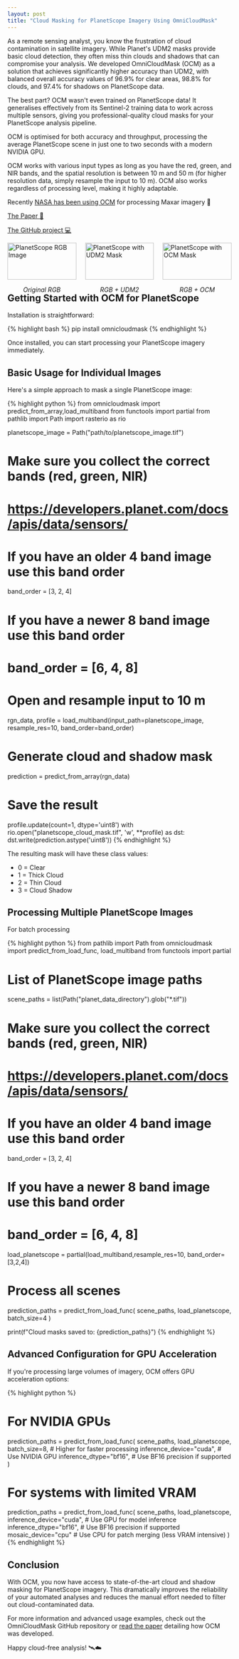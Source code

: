 ```yaml
---
layout: post
title: "Cloud Masking for PlanetScope Imagery Using OmniCloudMask"
---
```


As a remote sensing analyst, you know the frustration of cloud contamination in satellite imagery. While Planet's UDM2 masks provide basic cloud detection, they often miss thin clouds and shadows that can compromise your analysis. We developed OmniCloudMask (OCM) as a solution that achieves significantly higher accuracy than UDM2, with balanced overall accuracy values of 96.9% for clear areas, 98.8% for clouds, and 97.4% for shadows on PlanetScope data.

The best part? OCM wasn't even trained on PlanetScope data! It generalises effectively from its Sentinel-2 training data to work across multiple sensors, giving you professional-quality cloud masks for your PlanetScope analysis pipeline.

OCM is optimised for both accuracy and throughput, processing the average PlanetScope scene in just one to two seconds with a modern NVIDIA GPU.

OCM works with various input types as long as you have the red, green, and NIR bands, and the spatial resolution is between 10 m and 50 m (for higher resolution data, simply resample the input to 10 m). OCM also works regardless of processing level, making it highly adaptable.

Recently [NASA has been using OCM](https://github.com/nasa-nccs-hpda/vhr-cloudmask.pytorch) for processing Maxar imagery 🚀

[The Paper 📜](https://www.sciencedirect.com/science/article/pii/S0034425725000987)

[The GitHub project 💻](https://github.com/DPIRD-DMA/OmniCloudMask)

<div class="image-container" style="display: flex; justify-content: space-between; margin-bottom: 20px;">
    <div class="image-panel" style="margin-right: 10px; width: 32%;">
        <img src="https://github.com/DPIRD-DMA/blog/blob/master/docs/images/blog_images/2025-03-24-Cloud-Masking-for-PlanetScope-Imagery-Using-OmniCloudMask_1.png?raw=true" alt="PlanetScope RGB Image" style="width: 100%;">
        <p style="text-align: center; font-style: italic;">Original RGB</p>
    </div>
    <div class="image-panel" style="margin: 0 10px; width: 32%;">
        <img src="https://github.com/DPIRD-DMA/blog/blob/master/docs/images/blog_images/2025-03-24-Cloud-Masking-for-PlanetScope-Imagery-Using-OmniCloudMask_2.png?raw=true" alt="PlanetScope with UDM2 Mask" style="width: 100%;">
        <p style="text-align: center; font-style: italic;">RGB + UDM2</p>
    </div>
    <div class="image-panel" style="margin-left: 10px; width: 32%;">
        <img src="https://github.com/DPIRD-DMA/blog/blob/master/docs/images/blog_images/2025-03-24-Cloud-Masking-for-PlanetScope-Imagery-Using-OmniCloudMask_3.png?raw=true" alt="PlanetScope with OCM Mask" style="width: 100%;">
        <p style="text-align: center; font-style: italic;">RGB + OCM</p>
    </div>
</div>


## Getting Started with OCM for PlanetScope

Installation is straightforward:

{% highlight bash %}
pip install omnicloudmask
{% endhighlight %}


Once installed, you can start processing your PlanetScope imagery immediately.

## Basic Usage for Individual Images

Here's a simple approach to mask a single PlanetScope image:

{% highlight python %}
from omnicloudmask import predict_from_array,load_multiband
from functools import partial
from pathlib import Path
import rasterio as rio

planetscope_image = Path("path/to/planetscope_image.tif")

# Make sure you collect the correct bands (red, green, NIR)
# https://developers.planet.com/docs/apis/data/sensors/

# If you have an older 4 band image use this band order
band_order = [3, 2, 4]

# If you have a newer 8 band image use this band order
# band_order = [6, 4, 8]

# Open and resample input to 10 m
rgn_data, profile = load_multiband(input_path=planetscope_image, resample_res=10, band_order=band_order)

# Generate cloud and shadow mask
prediction = predict_from_array(rgn_data)

# Save the result
profile.update(count=1, dtype='uint8')
with rio.open("planetscope_cloud_mask.tif", 'w', **profile) as dst:
    dst.write(prediction.astype('uint8'))
{% endhighlight %}

The resulting mask will have these class values:

- 0 = Clear
- 1 = Thick Cloud
- 2 = Thin Cloud
- 3 = Cloud Shadow

## Processing Multiple PlanetScope Images

For batch processing

{% highlight python %}
from pathlib import Path
from omnicloudmask import predict_from_load_func, load_multiband
from functools import partial

# List of PlanetScope image paths
scene_paths = list(Path("planet_data_directory").glob("*.tif"))

# Make sure you collect the correct bands (red, green, NIR)
# https://developers.planet.com/docs/apis/data/sensors/

# If you have an older 4 band image use this band order
band_order = [3, 2, 4]

# If you have a newer 8 band image use this band order
# band_order = [6, 4, 8]

load_planetscope = partial(load_multiband,resample_res=10, band_order=[3,2,4])
# Process all scenes
prediction_paths = predict_from_load_func(
    scene_paths,
    load_planetscope,
    batch_size=4
    )

print(f"Cloud masks saved to: {prediction_paths}")
{% endhighlight %}

## Advanced Configuration for GPU Acceleration

If you're processing large volumes of imagery, OCM offers GPU acceleration options:

{% highlight python %}
# For NVIDIA GPUs
prediction_paths = predict_from_load_func(
    scene_paths,
    load_planetscope,
    batch_size=8,               # Higher for faster processing
    inference_device="cuda",    # Use NVIDIA GPU
    inference_dtype="bf16",     # Use BF16 precision if supported
)

# For systems with limited VRAM
prediction_paths = predict_from_load_func(
    scene_paths,
    load_planetscope,
    inference_device="cuda",    # Use GPU for model inference
    inference_dtype="bf16",     # Use BF16 precision if supported
    mosaic_device="cpu"         # Use CPU for patch merging (less VRAM intensive)
)
{% endhighlight %}

## Conclusion

With OCM, you now have access to state-of-the-art cloud and shadow masking for PlanetScope imagery. This dramatically improves the reliability of your automated analyses and reduces the manual effort needed to filter out cloud-contaminated data.

For more information and advanced usage examples, check out the OmniCloudMask GitHub repository or [read the paper](https://www.sciencedirect.com/science/article/pii/S0034425725000987)
 detailing how OCM was developed.

Happy cloud-free analysis! 🛰️☁️